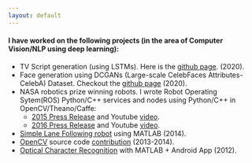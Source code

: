 ```yaml
---
layout: default
---
```


#### I have worked on the following projects (in the area of Computer Vision/NLP using deep learning):

* TV Script generation (using LSTMs). Here is the [github page](https://github.com/aceveggie/deep-learning-v2-pytorch/blob/master/project-tv-script-generation/dlnd_tv_script_generation.md). (2020).
* Face generation using DCGANs (Large-scale CelebFaces Attributes-CelebA) Dataset. Checkout the [github page](https://github.com/aceveggie/deep-learning-v2-pytorch/blob/master/project-face-generation/dlnd_face_generation.md) (2020).
* NASA robotics prize winning robots. I wrote Robot Operating Sytem(ROS) Python/C++ services and nodes using Python/C++ in OpenCV/Theano/Caffe:
    * [2015 Press Release](https://www.nasa.gov/press-release/nasa-awards-100000-to-winning-team-of-robot-challenge) and Youtube [video](https://www.youtube.com/watch?v=PEMaueVXstQ).
    * [2016 Press Release](https://www.nasa.gov/directorates/spacetech/centennial_challenges/feature/2016_sample_return_robot_challenge_award.html) and Youtube [video](https://www.youtube.com/watch?v=wdVCotOvVz4).
* [Simple Lane Following robot](https://www.youtube.com/watch?v=lTIDn8vm-ns) using MATLAB (2014).
* [OpenCV](http://opencv.org/opencv-3-0.html) source code [contribution](https://github.com/opencv/opencv/blob/master/modules/ml/src/lr.cpp) (2013-2014).
* [Optical Character Recognition](https://www.youtube.com/watch?v=rLfrC3lyHt8) with MATLAB + Android App (2012).